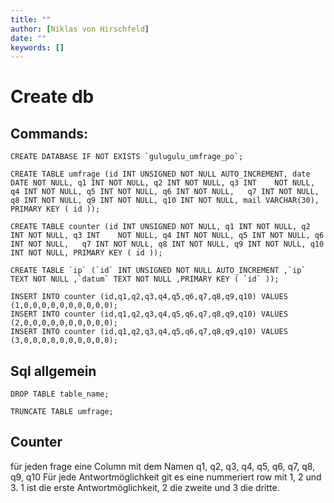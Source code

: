 ```yaml
---
title: ""
author: [Niklas von Hirschfeld]
date: ""
keywords: []
---
```



# Create db

## Commands:

```mysql
CREATE DATABASE IF NOT EXISTS `gulugulu_umfrage_po`;

CREATE TABLE umfrage (id INT UNSIGNED NOT NULL AUTO_INCREMENT, date DATE NOT NULL, q1 INT NOT NULL, q2 INT NOT NULL, q3 INT    NOT NULL, q4 INT NOT NULL, q5 INT NOT NULL, q6 INT NOT NULL,   q7 INT NOT NULL, q8 INT NOT NULL, q9 INT NOT NULL, q10 INT NOT NULL, mail VARCHAR(30), PRIMARY KEY ( id ));

CREATE TABLE counter (id INT UNSIGNED NOT NULL, q1 INT NOT NULL, q2 INT NOT NULL, q3 INT    NOT NULL, q4 INT NOT NULL, q5 INT NOT NULL, q6 INT NOT NULL,   q7 INT NOT NULL, q8 INT NOT NULL, q9 INT NOT NULL, q10 INT NOT NULL, PRIMARY KEY ( id ));
  
CREATE TABLE `ip` (`id` INT UNSIGNED NOT NULL AUTO_INCREMENT ,`ip` TEXT NOT NULL ,`datum` TEXT NOT NULL ,PRIMARY KEY ( `id` ));

INSERT INTO counter (id,q1,q2,q3,q4,q5,q6,q7,q8,q9,q10) VALUES (1,0,0,0,0,0,0,0,0,0,0);
INSERT INTO counter (id,q1,q2,q3,q4,q5,q6,q7,q8,q9,q10) VALUES (2,0,0,0,0,0,0,0,0,0,0);
INSERT INTO counter (id,q1,q2,q3,q4,q5,q6,q7,q8,q9,q10) VALUES (3,0,0,0,0,0,0,0,0,0,0);

```

## Sql allgemein

```mysql
DROP TABLE table_name;

TRUNCATE TABLE umfrage;
```

## Counter

für jeden frage eine Column mit dem Namen q1, q2, q3, q4, q5, q6, q7, q8, q9, q10
Für jede Antwortmöglichkeit git es eine nummeriert row mit 1, 2 und 3. 1 ist die erste Antwortmöglichkeit, 2 die zweite und 3 die dritte.

